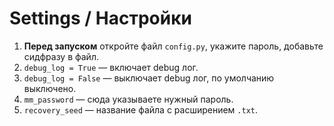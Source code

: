 # Settings / Настройки

1. **Перед запуском** откройте файл `config.py`, укажите пароль, добавьте сидфразу в файл.
2. `debug_log = True` — включает debug лог.
3. `debug_log = False` — выключает debug лог, по умолчанию выключено.
4. `mm_password` — сюда указываете нужный пароль.
5. `recovery_seed` — название файла с расширением `.txt`.
